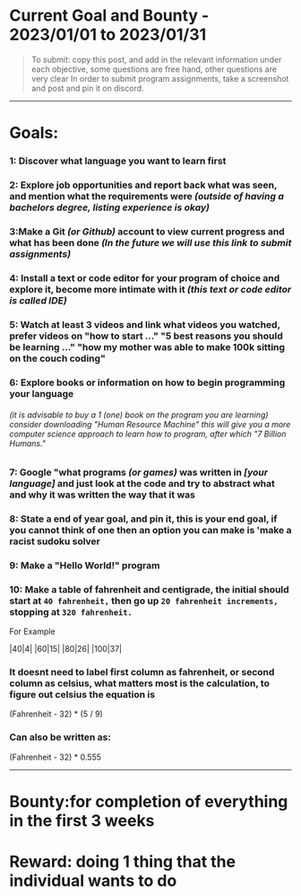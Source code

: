 # Current Goal and Bounty - 2023/01/01 to 2023/01/31 
> To submit: copy this post, and add in the relevant information under each objective, some questions are free hand, other questions are very clear
> In order to submit program assignments, take a screenshot and post and pin it on discord.

***

# Goals: 
### 1: Discover what language you want to learn first

### 2: Explore job opportunities and report back what was seen, and mention what the requirements were *(outside of having a bachelors degree, listing experience is okay)*

### 3:Make a Git *(or Github)* account to view current progress and what has been done *(In the future we will use this link to submit assignments)*

### 4: Install a text or code editor for your program of choice and explore it, become more intimate with it *(this text or code editor is called IDE)*

### 5: Watch at least 3 videos and link what videos you watched, prefer videos on "how to start ..." "5 best reasons you should be learning ..." "how my mother was able to make 100k sitting on the couch coding"

### 6: Explore books or information on how to begin programming your language
###### *(it is advisable to buy a 1 (one) book on the program you are learning) consider downloading "Human Resource Machine" this will give you a more computer science approach to learn how to program, after which "7 Billion Humans."*

### 7: Google "what programs *(or games)* was written in *[your language]* and just look at the code and try to abstract what and why it was written the way that it was

### 8: State a end of year goal, and pin it, this is your end goal, if you cannot think of one then an option you can make is 'make a racist sudoku solver

### 9: Make a "Hello World!" program

### 10: Make a table of fahrenheit and centigrade, the initial  should start at `40 fahrenheit,` then go up `20 fahrenheit increments,` stopping at `320 fahrenheit.`
For Example

|40|4|
|60|15|
|80|26|
|100|37|

### It doesnt need to label first column as fahrenheit, or second column as celsius, what matters most is the calculation, to figure out celsius the equation is 
(Fahrenheit - 32) * (5 / 9)

### Can also be written as: 

(Fahrenheit - 32) * 0.555

***

# Bounty:for completion of everything in the first 3 weeks

# Reward: doing 1 thing that the individual wants to do
